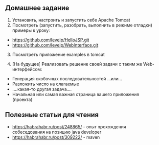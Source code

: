 Домашнее задание
----------------
1. Установить, настроить и запустить себе Apache Tomcat 
2. Посмотреть (запустить, разобрать, выполнить в режиме отладки) 
примеры к уроку: 
 * https://github.com/levelp/HelloJSP.git
 * https://github.com/levelp/WebInterface.git
3. Посмотреть приложение examples в tomcat
  
  
4. [На будущее] Реализовать решение своей задачи с таким же Web-интерфейсом:
 * Генерация скобочных последовательностей ...или... 
 * Разложить число на слагаемые
 * ....какая-то другая задача.... 
 * Начальная или самая важная страница вашего приложения (проекта)

Полезные статьи для чтения 
--------------------------
* https://habrahabr.ru/post/248865/ - опыт прохождения собеседования на позицию java developer
* https://habrahabr.ru/post/309222/ - maven


